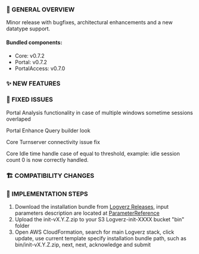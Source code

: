### 👀 GENERAL OVERVIEW
Minor release with bugfixes, architectural enhancements and a new datatype support.


####  Bundled components:
*  Core: v0.7.2
*  Portal: v0.7.2
*  PortalAccess: v0.7.0

### ✨ NEW FEATURES


### 🐛 FIXED ISSUES

Portal Analysis functionality in case of multiple windows sometime sessions overlaped 

Portal Enhance Query builder look

Core Turnserver connectivity issue fix 

Core Idle time handle case of equal to threshold, example: idle session count 0 is now correctly handled.


### 🏗️ COMPATIBILITY CHANGES

### 🚀 IMPLEMENTATION STEPS

1. Download the installation bundle from [Logverz Releases](https://github.com/logleads/LogverzReleases/releases), 
   input parameters description are located at [ParameterReference](https://docs.logverz.io/docs/Getting%20Started/ParameterReference)
2. Upload the init-vX.Y.Z.zip to your S3 Logverz-init-XXXX bucket "bin" folder
3. Open AWS CloudFormation, search for main Logverz stack, click update, use current template specify
   installation bundle path, such as bin/init-vX.Y.Z.zip, next, next, acknowledge and submit